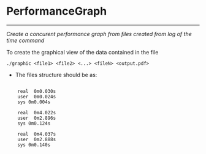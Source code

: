 # PerformanceGraph
---
*Create a concurent performance graph from files created from log of the time command*

To create the graphical view of the data contained in the file 

`./graphic <file1> <file2> <...> <fileN> <output.pdf>`

* The files structure should be as:

```

    real  0m0.030s
    user  0m0.024s
    sys 0m0.004s
    
    real  0m4.022s
    user  0m2.896s
    sys 0m0.124s
    
    real  0m4.037s
    user  0m2.888s
    sys 0m0.140s
```


